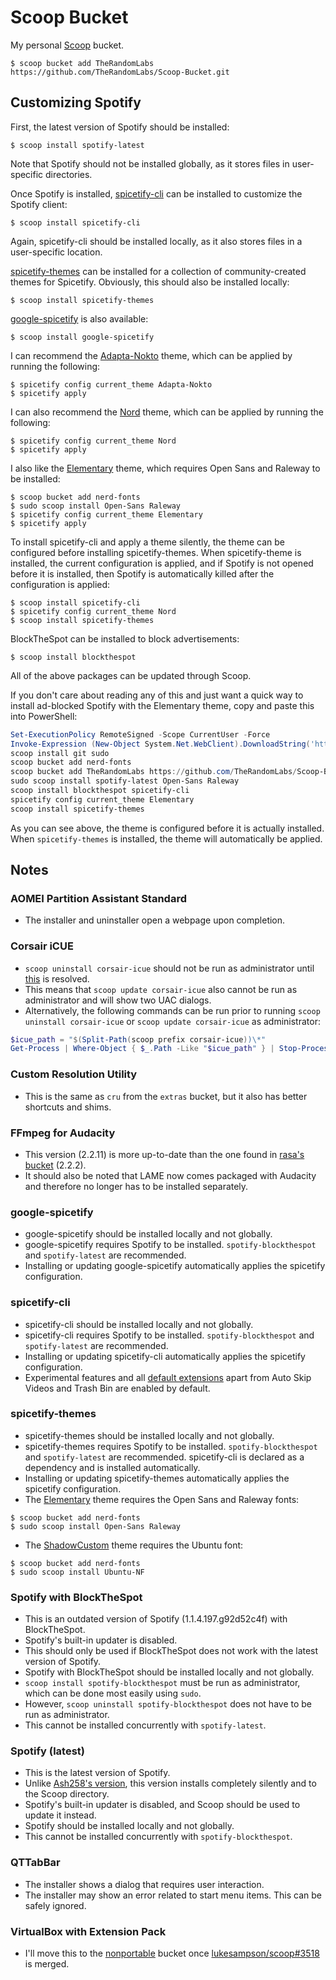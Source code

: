 <!-- markdownlint-disable MD010 -->
<!-- markdownlint-disable MD014 -->
<!-- markdownlint-disable MD037 -->
<!-- markdownlint-disable MD040 -->
<!-- markdownlint-disable MD046 -->

# Scoop Bucket

My personal [Scoop](https://github.com/lukesampson/scoop) bucket.

	$ scoop bucket add TheRandomLabs https://github.com/TheRandomLabs/Scoop-Bucket.git

## Customizing Spotify

First, the latest version of Spotify should be installed:

    $ scoop install spotify-latest

Note that Spotify should not be installed globally, as it stores files in user-specific directories.

Once Spotify is installed, [spicetify-cli](https://github.com/khanhas/spicetify-cli) can be
installed to customize the Spotify client:

    $ scoop install spicetify-cli

Again, spicetify-cli should be installed locally, as it also stores files in a user-specific
location.

[spicetify-themes](https://github.com/morpheusthewhite/spicetify-themes) can be installed for
a collection of community-created themes for Spicetify. Obviously, this should also be installed
locally:

	$ scoop install spicetify-themes

[google-spicetify](https://github.com/khanhas/google-spicetify) is also available:

	$ scoop install google-spicetify

I can recommend the
[Adapta-Nokto](https://github.com/morpheusthewhite/spicetify-themes/tree/master/Adapta-Nokto)
theme, which can be applied by running the following:

	$ spicetify config current_theme Adapta-Nokto
	$ spicetify apply

I can also recommend the
[Nord](https://github.com/morpheusthewhite/spicetify-themes/tree/master/Nord) theme,
which can be applied by running the following:

	$ spicetify config current_theme Nord
	$ spicetify apply

I also like the
[Elementary](https://github.com/morpheusthewhite/spicetify-themes/tree/master/Elementary) theme,
which requires Open Sans and Raleway to be installed:

	$ scoop bucket add nerd-fonts
	$ sudo scoop install Open-Sans Raleway
	$ spicetify config current_theme Elementary
	$ spicetify apply

To install spicetify-cli and apply a theme silently, the theme can be configured before installing
spicetify-themes. When spicetify-theme is installed, the current configuration is applied,
and if Spotify is not opened before it is installed, then Spotify is automatically killed after the
configuration is applied:

	$ scoop install spicetify-cli
	$ spicetify config current_theme Nord
	$ scoop install spicetify-themes

BlockTheSpot can be installed to block advertisements:

	$ scoop install blockthespot

All of the above packages can be updated through Scoop.

If you don't care about reading any of this and just want a quick way to install ad-blocked Spotify
with the Elementary theme, copy and paste this into PowerShell:

```powershell
Set-ExecutionPolicy RemoteSigned -Scope CurrentUser -Force
Invoke-Expression (New-Object System.Net.WebClient).DownloadString('https://get.scoop.sh')
scoop install git sudo
scoop bucket add nerd-fonts
scoop bucket add TheRandomLabs https://github.com/TheRandomLabs/Scoop-Bucket.git
sudo scoop install spotify-latest Open-Sans Raleway
scoop install blockthespot spicetify-cli
spicetify config current_theme Elementary
scoop install spicetify-themes
```

As you can see above, the theme is configured before it is actually installed.
When `spicetify-themes` is installed, the theme will automatically be applied.

## Notes

### AOMEI Partition Assistant Standard

* The installer and uninstaller open a webpage upon completion.

### Corsair iCUE

* `scoop uninstall corsair-icue` should not be run as administrator until
[this](https://github.com/lukesampson/scoop/issues/2952#issuecomment-542531849) is resolved.
* This means that `scoop update corsair-icue` also cannot be run as administrator and will show
two UAC dialogs.
* Alternatively, the following commands can be run prior to running
`scoop uninstall corsair-icue` or `scoop update corsair-icue` as administrator:

```powershell
$icue_path = "$(Split-Path(scoop prefix corsair-icue))\*"
Get-Process | Where-Object { $_.Path -Like "$icue_path" } | Stop-Process -Force
```

### Custom Resolution Utility

* This is the same as `cru` from the `extras` bucket, but it also has better shortcuts and shims.

### FFmpeg for Audacity

* This version (2.2.11) is more up-to-date than the one found in
[rasa's bucket](https://github.com/rasa/scoops) (2.2.2).
* It should also be noted that LAME now comes packaged with Audacity and therefore no longer has
to be installed separately.

### google-spicetify

* google-spicetify should be installed locally and not globally.
* google-spicetify requires Spotify to be installed.
`spotify-blockthespot` and `spotify-latest` are recommended.
* Installing or updating google-spicetify automatically applies the spicetify configuration.

### spicetify-cli

* spicetify-cli should be installed locally and not globally.
* spicetify-cli requires Spotify to be installed.
`spotify-blockthespot` and `spotify-latest` are recommended.
* Installing or updating spicetify-cli automatically applies the spicetify configuration.
* Experimental features and all
[default extensions](https://github.com/khanhas/spicetify-cli/wiki/Extensions) apart from
Auto Skip Videos and Trash Bin are enabled by default.

### spicetify-themes

* spicetify-themes should be installed locally and not globally.
* spicetify-themes requires Spotify to be installed.
`spotify-blockthespot` and `spotify-latest` are recommended.
spicetify-cli is declared as a dependency and is installed automatically.
* Installing or updating spicetify-themes automatically applies the spicetify configuration.
* The [Elementary](https://github.com/morpheusthewhite/spicetify-themes/tree/master/Elementary)
theme requires the Open Sans and Raleway fonts:

```
$ scoop bucket add nerd-fonts
$ sudo scoop install Open-Sans Raleway
```

* The [ShadowCustom](https://github.com/morpheusthewhite/spicetify-themes/tree/master/ShadowCustom)
theme requires the Ubuntu font:

```
$ scoop bucket add nerd-fonts
$ sudo scoop install Ubuntu-NF
```

### Spotify with BlockTheSpot

* This is an outdated version of Spotify (1.1.4.197.g92d52c4f) with BlockTheSpot.
* Spotify's built-in updater is disabled.
* This should only be used if BlockTheSpot does not work with the latest version of Spotify.
* Spotify with BlockTheSpot should be installed locally and not globally.
* `scoop install spotify-blockthespot` must be run as administrator,
which can be done most easily using `sudo`.
* However, `scoop uninstall spotify-blockthespot` does not have to be run as administrator.
* This cannot be installed concurrently with `spotify-latest`.

### Spotify (latest)

* This is the latest version of Spotify.
* Unlike [Ash258's version](https://github.com/Ash258/scoop-Ash258/blob/master/bucket/Spotify.json),
this version installs completely silently and to the Scoop directory.
* Spotify's built-in updater is disabled, and Scoop should be used to update it instead.
* Spotify should be installed locally and not globally.
* This cannot be installed concurrently with `spotify-blockthespot`.

### QTTabBar

* The installer shows a dialog that requires user interaction.
* The installer may show an error related to start menu items. This can be safely ignored.

### VirtualBox with Extension Pack

* I'll move this to the [nonportable](https://github.com/TheRandomLabs/scoop-nonportable) bucket
once [lukesampson/scoop#3518](https://github.com/lukesampson/scoop/pull/3518) is merged.

